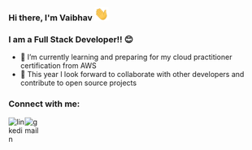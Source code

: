 ### Hi there, I'm Vaibhav <img src='https://github.com/Vaibhav-Kambli/Vaibhav-Kambli/blob/master/wave.gif' width="28">

### I am a Full Stack Developer!! 😊

- 🌱 I’m currently learning and preparing for my cloud practitioner certification from AWS
- 👯 This year I look forward to collaborate with other developers and contribute to open source projects


### Connect with me:

[<img align="left" fill="#0077B5" alt="linkedin" width="32" src="https://camo.githubusercontent.com/9354d286708efe5450394771240324309cd530a93524c988d92296fa01b4bd7e/68747470733a2f2f696d672e69636f6e73382e636f6d2f636f6c6f722f34382f3030303030302f6c696e6b6564696e2e706e67" />][linkedin]
<a href="mailto:vaibhavk2608@gmail.com"> <img src="https://camo.githubusercontent.com/3519e704bfa3608c44bb981d63331e5163bd0a3bf0ab5fbfbda3a51ada1586a2/68747470733a2f2f696d672e69636f6e73382e636f6d2f666c75656e742f34382f3030303030302f676d61696c2e706e67" align="left" alt="gmail" width="32">

<br/>

[linkedin]: https://www.linkedin.com/in/vaibhav-kambli



<!--
**Vaibhav-Kambli/Vaibhav-Kambli** is a ✨ _special_ ✨ repository because its `README.md` (this file) appears on your GitHub profile.
- 🔭 I’m currently working on ...
Here are some ideas to get you started:


- 🤔 I’m looking for help with ...
- 💬 Ask me about ...
- 📫 How to reach me: ...
- 😄 Pronouns: ...
- ⚡ Fun fact: ...

<img src="https://github.com/sciencepal/sciencepal/raw/master/assets/Hi.gif" width="29">
-->
